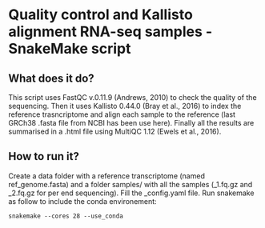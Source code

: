# Quality control and Kallisto alignment RNA-seq samples - SnakeMake script

## What does it do? 

This script uses FastQC v.0.11.9 (Andrews, 2010) to check the quality of the sequencing. Then it uses Kallisto 0.44.0 (Bray et al., 2016) to index the reference trasncriptome and align each sample to the reference (last GRCh38 .fasta file from NCBI has been use here). Finally all the results are summarised in a .html file using MultiQC 1.12 (Ewels et al., 2016). 

## How to run it? 

Create a data folder with a reference transcriptome (named ref_genome.fasta) and a folder samples/ with all the samples (_1.fq.gz and _2.fq.gz for per end sequencing). 
Fill the _config.yaml file. 
Run snakemake as follow to include the conda environement: 

```
snakemake --cores 28 --use_conda 
```
